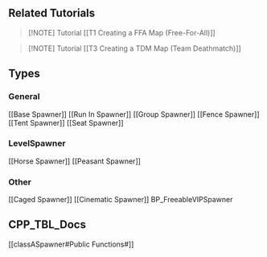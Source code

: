 ## Related Tutorials

> [!NOTE] Tutorial
>  [[T1 Creating a FFA Map (Free-For-All)]]

> [!NOTE] Tutorial
>  [[T3 Creating a TDM Map (Team Deathmatch)]]

## Types
### General
[[Base Spawner]]
[[Run In Spawner]]
[[Group Spawner]]
[[Fence Spawner]]
[[Tent Spawner]]
[[Seat Spawner]]
### LevelSpawner
[[Horse Spawner]]
[[Peasant Spawner]]
### Other
[[Caged Spawner]]
[[Cinematic Spawner]]
BP_FreeableVIPSpawner

## CPP_TBL_Docs
[[classASpawner#Public Functions#]]